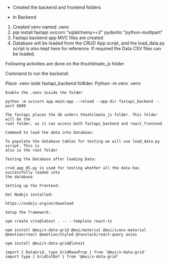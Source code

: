 - Created the backend and frontend folders

- In Backend

1. Created venv named .venv
2. pip install fastapi uvicorn "sqlalchemy>=2" pydantic "python-multipart" 
3. Fastapi backend app MVC files are created
4. Database will be loaded from the CRUD App script, and the load_data.py script is also kept here for reference. If required the Data CSV files can be loaded.

Following activities are done on the thozhilmate_js folder

Command to run the backend:

Place .venv iside fastapi_backend fol6der: Python -m venv .venv
```
Enable the .venv inside the folder

python -m uvicorn app.main:app --reload --app-dir fastapi_backend --port 8000

The fastapi places the db unders thozhilmate_js folder. This folder will be the 
root folder, as it can access both fastapi_backend and react_frontend

Command to load the data into Database:

To populate the database tables for testing we will use load_data.py script. This is 
also in the root folder

Testing the Database after loading Data:

crud_app_05.py is used for testing whether all the data has successfully loaded into
the database

Setting up the Frontend:

Get Nodejs installed:

https://nodejs.org/en/download

Setup the framework:

npm create vite@latest . -- --template react-ts

npm install @mui/x-data-grid @mui/material @mui/icons-material @emotion/react @emotion/styled @tanstack/react-query axios

npm install @mui/x-data-grid@latest

import { DataGrid, type GridRowsProp } from '@mui/x-data-grid'
import type { GridColDef } from '@mui/x-data-grid'